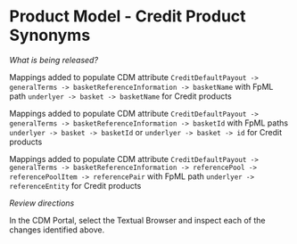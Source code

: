 # Product Model - Credit Product Synonyms

_What is being released?_

Mappings added to populate CDM attribute `CreditDefaultPayout -> generalTerms -> basketReferenceInformation -> basketName` with FpML path `underlyer -> basket -> basketName` for Credit products

Mappings added to populate CDM attribute `CreditDefaultPayout -> generalTerms -> basketReferenceInformation -> basketId` with FpML paths `underlyer -> basket -> basketId` or `underlyer -> basket -> id` for Credit products

Mappings added to populate CDM attribute `CreditDefaultPayout -> generalTerms -> basketReferenceInformation -> referencePool -> referencePoolItem -> referencePair` with FpML path `underlyer -> referenceEntity` for Credit products

_Review directions_

In the CDM Portal, select the Textual Browser and inspect each of the changes identified above.
